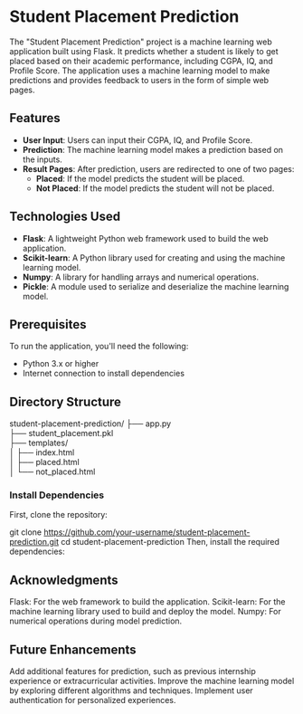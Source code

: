 # Student Placement Prediction

The "Student Placement Prediction" project is a machine learning web application built using Flask. It predicts whether a student is likely to get placed based on their academic performance, including CGPA, IQ, and Profile Score. The application uses a machine learning model to make predictions and provides feedback to users in the form of simple web pages.

## Features

- **User Input**: Users can input their CGPA, IQ, and Profile Score.
- **Prediction**: The machine learning model makes a prediction based on the inputs.
- **Result Pages**: After prediction, users are redirected to one of two pages:
  - **Placed**: If the model predicts the student will be placed.
  - **Not Placed**: If the model predicts the student will not be placed.
  
## Technologies Used

- **Flask**: A lightweight Python web framework used to build the web application.
- **Scikit-learn**: A Python library used for creating and using the machine learning model.
- **Numpy**: A library for handling arrays and numerical operations.
- **Pickle**: A module used to serialize and deserialize the machine learning model.

## Prerequisites

To run the application, you'll need the following:

- Python 3.x or higher
- Internet connection to install dependencies

## Directory Structure

student-placement-prediction/
├── app.py                    
├── student_placement.pkl      
├── templates/                 
│   ├── index.html           
│   ├── placed.html           
│   └── not_placed.html                


### Install Dependencies

First, clone the repository:

git clone https://github.com/your-username/student-placement-prediction.git
cd student-placement-prediction
Then, install the required dependencies:


## Acknowledgments
Flask: For the web framework to build the application.
Scikit-learn: For the machine learning library used to build and deploy the model.
Numpy: For numerical operations during model prediction.

## Future Enhancements
Add additional features for prediction, such as previous internship experience or extracurricular activities.
Improve the machine learning model by exploring different algorithms and techniques.
Implement user authentication for personalized experiences.
